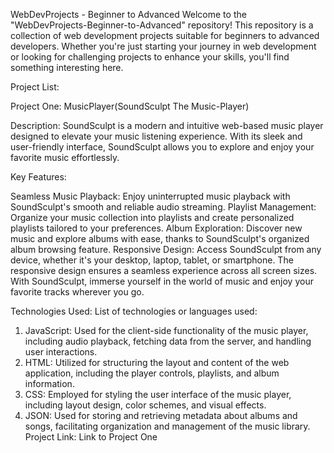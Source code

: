 WebDevProjects - Beginner to Advanced
Welcome to the "WebDevProjects-Beginner-to-Advanced" repository! This repository is a collection of web development projects suitable for beginners to advanced developers. Whether you're just starting your journey in web development or looking for challenging projects to enhance your skills, you'll find something interesting here.

Project List:

Project One: MusicPlayer(SoundSculpt The Music-Player)

Description: SoundSculpt is a modern and intuitive web-based music player designed to elevate your music listening experience. With its sleek and user-friendly interface, SoundSculpt allows you to explore and enjoy your favorite music effortlessly.

Key Features:

Seamless Music Playback: Enjoy uninterrupted music playback with SoundSculpt's smooth and reliable audio streaming.
Playlist Management: Organize your music collection into playlists and create personalized playlists tailored to your preferences.
Album Exploration: Discover new music and explore albums with ease, thanks to SoundSculpt's organized album browsing feature.
Responsive Design: Access SoundSculpt from any device, whether it's your desktop, laptop, tablet, or smartphone. The responsive design ensures a seamless experience across all screen sizes.
With SoundSculpt, immerse yourself in the world of music and enjoy your favorite tracks wherever you go.

Technologies Used: List of technologies or languages used:
 1. JavaScript: Used for the client-side functionality of the music player, including audio playback, fetching data from the server, and handling user interactions.
 2. HTML: Utilized for structuring the layout and content of the web application, including the player controls, playlists, and album information.
 3. CSS: Employed for styling the user interface of the music player, including layout design, color schemes, and visual effects.
 4. JSON: Used for storing and retrieving metadata about albums and songs, facilitating organization and management of the music library.
Project Link: Link to Project One
